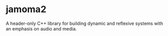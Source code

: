 # jamoma2
A header-only C++ library for building dynamic and reflexive systems with an emphasis on audio and media.
